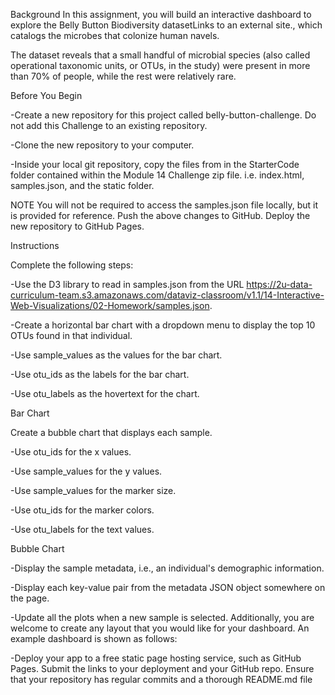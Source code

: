 Background
In this assignment, you will build an interactive dashboard to explore the Belly Button Biodiversity datasetLinks to an external site., which catalogs the microbes that colonize human navels.

The dataset reveals that a small handful of microbial species (also called operational taxonomic units, or OTUs, in the study) were present in more than 70% of people, while the rest were relatively rare.

Before You Begin

-Create a new repository for this project called belly-button-challenge. Do not add this Challenge to an existing repository.

-Clone the new repository to your computer.

-Inside your local git repository, copy the files from in the StarterCode folder contained within the Module 14 Challenge zip file. i.e. index.html, samples.json, and the static folder.

NOTE
You will not be required to access the samples.json file locally, but it is provided for reference. Push the above changes to GitHub. Deploy the new repository to GitHub Pages.


Instructions

Complete the following steps:

-Use the D3 library to read in samples.json from the URL https://2u-data-curriculum-team.s3.amazonaws.com/dataviz-classroom/v1.1/14-Interactive-Web-Visualizations/02-Homework/samples.json.

-Create a horizontal bar chart with a dropdown menu to display the top 10 OTUs found in that individual.

-Use sample_values as the values for the bar chart.

-Use otu_ids as the labels for the bar chart.

-Use otu_labels as the hovertext for the chart.

Bar Chart

Create a bubble chart that displays each sample.

-Use otu_ids for the x values.

-Use sample_values for the y values.

-Use sample_values for the marker size.

-Use otu_ids for the marker colors.

-Use otu_labels for the text values.

Bubble Chart

-Display the sample metadata, i.e., an individual's demographic information.

-Display each key-value pair from the metadata JSON object somewhere on the page.

-Update all the plots when a new sample is selected. Additionally, you are welcome to create any layout that you would like for your dashboard. An example dashboard is shown as follows:

-Deploy your app to a free static page hosting service, such as GitHub Pages. Submit the links to your deployment and your GitHub repo. Ensure that your repository has regular commits and a thorough README.md file

